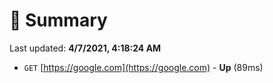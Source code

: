 # 📖 Summary
Last updated: **4/7/2021, 4:18:24 AM**

- `GET` [https://google.com](https://google.com) - **Up** (89ms)
